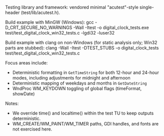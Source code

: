 Testing library and framework: vendored minimal "acutest"-style single-header (test/lib/acutest.h).

Build example with MinGW (Windows):
  gcc -D_CRT_SECURE_NO_WARNINGS -Wall -Itest -o digital_clock_tests.exe test/test_digital_clock_win32_tests.c -lgdi32 -luser32

Build example with clang on non-Windows (for static analysis only; Win32 parts are stubbed):
  clang -Wall -Itest -DTEST_STUBS -o digital_clock_tests test/test_digital_clock_win32_tests.c

Focus areas include:
- Deterministic formatting in `GetTimeString` for both 12-hour and 24-hour modes, including adjustments for midnight and afternoon
- Deterministic mapping of weekdays and months in `GetDateString`
- WndProc WM_KEYDOWN toggling of global flags (timeFormat, showDate)

Notes:
- We override time() and localtime() within the test TU to keep outputs deterministic.
- WM_CREATE/WM_PAINT/WM_TIMER paths, GDI handles, and fonts are not exercised here.